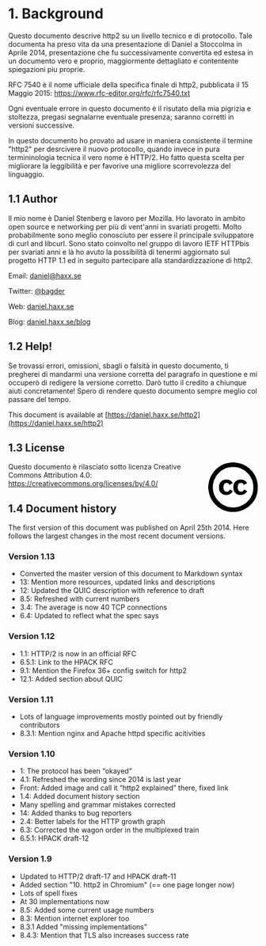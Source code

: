 # 1. Background

Questo documento descrive http2 su un livello tecnico e di protocollo. Tale documenta ha
preso vita da una presentazione di Daniel a Stoccolma in Aprile 2014, presentazione che
fu successivamente convertita ed estesa in un documento vero e proprio, maggiormente
dettagliato e contentente spiegazioni piu proprie.

RFC 7540 è il nome ufficiale della specifica finale di http2, pubblicata il 15 Maggio 2015: https://www.rfc-editor.org/rfc/rfc7540.txt

Ogni eventuale errore in questo documento è il risutato della mia pigrizia
e stoltezza, pregasi segnalarne eventuale presenza; saranno corretti in versioni
successive.

In questo documento ho provato ad usare in maniera consistente il termine "http2"
per desrcivere il nuovo protocollo, quando invece in pura termininologia tecnica
il vero nome è HTTP/2. Ho fatto questa scelta per migliorare la leggibilità e 
per favorive una migliore scorrevolezza del linguaggio.

## 1.1 Author

Il mio nome è Daniel Stenberg e lavoro per Mozilla. Ho lavorato in ambito open
source e networking per più di vent'anni in svariati progetti. Molto probabilmente
sono meglio conosciuto per essere il principale sviluppatore di curl and libcurl.
Sono stato coinvolto nel gruppo di lavoro IETF HTTPbis per svariati anni e là ho avuto
la possibilità di tenermi aggiornato sul progetto HTTP 1.1 ed in seguito partecipare
alla standardizzazione di http2.

  Email: daniel@haxx.se

  Twitter: [@bagder](https://twitter.com/bagder)

  Web: [daniel.haxx.se](https://daniel.haxx.se/)

  Blog: [daniel.haxx.se/blog](https://daniel.haxx.se/blog/)

## 1.2 Help!

Se trovassi errori, omissioni, sbagli o falsità in questo documento, ti pregherei di mandarmi una versione corretta del paragrafo in questione e mi occuperò di redigere la versione corretto. Darò tutto il credito a chiunque aiuti concretamente! Spero di rendere questo documento sempre meglio col passare del tempo.

This document is available at [https://daniel.haxx.se/http2](https://daniel.haxx.se/http2)

## 1.3 License

<img style="float: right;" src="https://raw.githubusercontent.com/bagder/http2-explained/master/images/creative-commons.png" />

Questo documento è rilasciato sotto licenza Creative Commons Attribution 4.0: https://creativecommons.org/licenses/by/4.0/

## 1.4 Document history

The first version of this document was published on April 25th 2014. Here follows the largest changes in the most recent document versions.

### Version 1.13

- Converted the master version of this document to Markdown syntax
- 13: Mention more resources, updated links and descriptions 
- 12: Updated the QUIC description with reference to draft 
- 8.5: Refreshed with current numbers 
- 3.4: The average is now 40 TCP connections 
- 6.4: Updated to reflect what the spec says 

### Version 1.12

- 1.1: HTTP/2 is now in an official RFC 
- 6.5.1: Link to the HPACK RFC 
- 9.1: Mention the Firefox 36+ config switch for http2 
- 12.1: Added section about QUIC 

### Version 1.11

- Lots of language improvements mostly pointed out by friendly contributors 
- 8.3.1: Mention nginx and Apache httpd specific acitivities 

### Version 1.10

- 1: The protocol has been “okayed” 
- 4.1: Refreshed the wording since 2014 is last year 
- Front: Added image and call it “http2 explained” there, fixed link 
- 1.4: Added document history section 
- Many spelling and grammar mistakes corrected 
- 14: Added thanks to bug reporters 
- 2.4: Better labels for the HTTP growth graph 
- 6.3: Corrected the wagon order in the multiplexed train 
- 6.5.1: HPACK draft-12 

### Version 1.9

- Updated to HTTP/2 draft-17 and HPACK draft-11  
- Added section "10. http2 in Chromium" (== one page longer now)  
- Lots of spell fixes  
- At 30 implementations now  
- 8.5: Added some current usage numbers  
- 8.3: Mention internet explorer too  
- 8.3.1 Added "missing implementations"  
- 8.4.3: Mention that TLS also increases success rate
